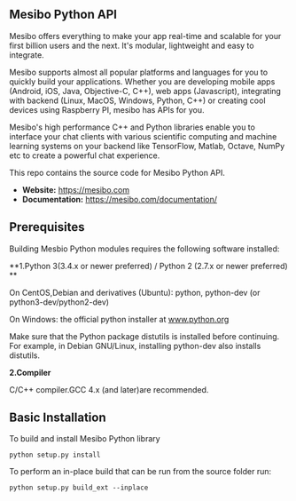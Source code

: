 ## Mesibo Python API
Mesibo offers everything to make your app real-time and scalable for your first billion users and the next. It's modular, lightweight and easy to integrate.

Mesibo supports almost all popular platforms and languages for you to quickly build your applications. Whether you are developing mobile apps (Android, iOS, Java, Objective-C, C++), web apps (Javascript), integrating with backend (Linux, MacOS, Windows, Python, C++) or creating cool devices using Raspberry PI, mesibo has APIs for you.

Mesibo's high performance C++ and Python libraries enable you to interface your chat clients with various scientific computing and machine learning systems on your backend like TensorFlow, Matlab, Octave, NumPy etc to create a powerful chat experience.

This repo contains the source code for Mesibo Python API.

- **Website:** https://mesibo.com
- **Documentation:** https://mesibo.com/documentation/


## Prerequisites
Building Mesbio Python modules requires the following software installed:

**1.Python 3(3.4.x or newer preferred) / Python 2 (2.7.x or newer preferred) **

On CentOS,Debian and derivatives (Ubuntu): python, python-dev (or python3-dev/python2-dev)

On Windows: the official python installer at www.python.org

Make sure that the Python package distutils is installed before continuing. For example, in Debian GNU/Linux, installing python-dev also installs distutils.

**2.Compiler**

 C/C++ compiler.GCC 4.x (and later)are recommended. 


## Basic Installation
To build and install Mesibo Python library
```
python setup.py install
```

To perform an in-place build that can be run from the source folder run:
```
python setup.py build_ext --inplace
```



